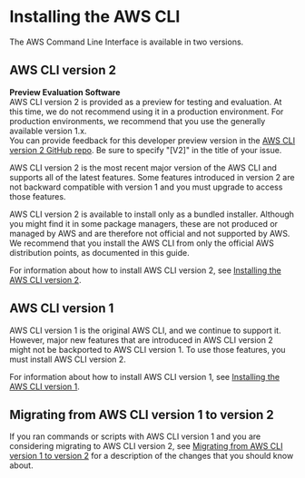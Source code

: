 # Installing the AWS CLI<a name="cli-chap-install"></a>

The AWS Command Line Interface is available in two versions\.

## AWS CLI version 2<a name="cli-chap-install-v2"></a>

**Preview Evaluation Software**  
AWS CLI version 2 is provided as a preview for testing and evaluation\. At this time, we do not recommend using it in a production environment\. For production environments, we recommend that you use the generally available version 1\.x\.  
You can provide feedback for this developer preview version in the [AWS CLI version 2 GitHub repo](https://github.com/aws/aws-cli/issues?q=is%3Aopen+is\%3Aissue+label%3Av2)\. Be sure to specify "\[V2\]" in the title of your issue\.

AWS CLI version 2 is the most recent major version of the AWS CLI and supports all of the latest features\. Some features introduced in version 2 are not backward compatible with version 1 and you must upgrade to access those features\.

AWS CLI version 2 is available to install only as a bundled installer\. Although you might find it in some package managers, these are not produced or managed by AWS and are therefore not official and not supported by AWS\. We recommend that you install the AWS CLI from only the official AWS distribution points, as documented in this guide\.

For information about how to install AWS CLI version 2, see [Installing the AWS CLI version 2](install-cliv2.md)\.

## AWS CLI version 1<a name="cli-chap-install-v1"></a>

AWS CLI version 1 is the original AWS CLI, and we continue to support it\. However, major new features that are introduced in AWS CLI version 2 might not be backported to AWS CLI version 1\. To use those features, you must install AWS CLI version 2\.

For information about how to install AWS CLI version 1, see [Installing the AWS CLI version 1](install-cliv1.md)\.

## Migrating from AWS CLI version 1 to version 2<a name="migrating"></a>

If you ran commands or scripts with AWS CLI version 1 and you are considering migrating to AWS CLI version 2, see [Migrating from AWS CLI version 1 to version 2](cliv2-migration.md) for a description of the changes that you should know about\.